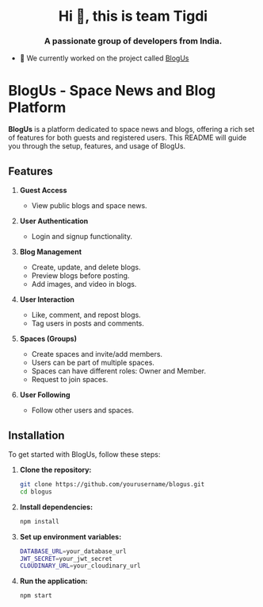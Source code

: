 <h1 align="center">Hi 👋, this is team Tigdi</h1>
<h3 align="center">A passionate group of developers from India.</h3>

- 🔭 We currently worked on the project called [BlogUs](https://github.com/hvsrathore10/BlogUs)
# BlogUs - Space News and Blog Platform

**BlogUs** is a platform dedicated to space news and blogs, offering a rich set of features for both guests and registered users. This README will guide you through the setup, features, and usage of BlogUs.

## Features

1. **Guest Access**
    - View public blogs and space news.

2. **User Authentication**
    - Login and signup functionality.

3. **Blog Management**
    - Create, update, and delete blogs.
    - Preview blogs before posting.
    - Add images, and video in blogs.

4. **User Interaction**
    - Like, comment, and repost blogs.
    - Tag users in posts and comments.

5. **Spaces (Groups)**
    - Create spaces and invite/add members.
    - Users can be part of multiple spaces.
    - Spaces can have different roles: Owner and Member.
    - Request to join spaces.

6. **User Following**
    - Follow other users and spaces.

## Installation

To get started with BlogUs, follow these steps:

1. **Clone the repository:**

   ```sh
   git clone https://github.com/yourusername/blogus.git
   cd blogus
2. **Install dependencies:**

   ```sh
   npm install
3. **Set up environment variables:**

   ```sh
   DATABASE_URL=your_database_url
   JWT_SECRET=your_jwt_secret
   CLOUDINARY_URL=your_cloudinary_url

4. **Run the application:**

   ```sh
   npm start
